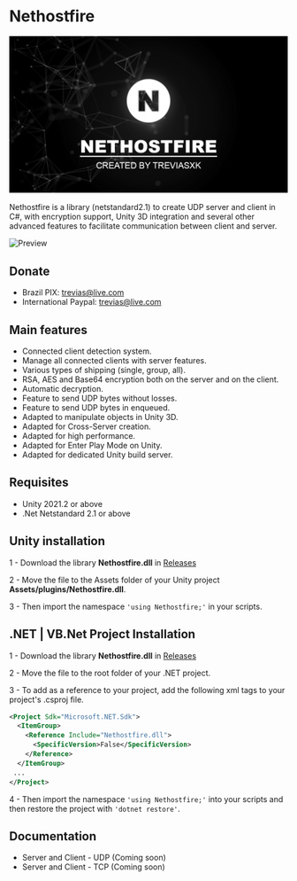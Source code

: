 # Nethostfire

![Preview](/imgs/banner.png)

Nethostfire is a library (netstandard2.1) to create UDP server and client in C#, with encryption support, Unity 3D integration and several other advanced features to facilitate communication between client and server.

![Preview](/imgs/preview.gif)

## Donate
 - Brazil
 PIX: trevias@live.com
 - International
 Paypal: trevias@live.com

## Main features
 - Connected client detection system.
 - Manage all connected clients with server features.
 - Various types of shipping (single, group, all).
 - RSA, AES and Base64 encryption both on the server and on the client.
 - Automatic decryption.
 - Feature to send UDP bytes without losses.
 - Feature to send UDP bytes in enqueued.
 - Adapted to manipulate objects in Unity 3D.
 - Adapted for Cross-Server creation.
 - Adapted for high performance.
 - Adapted for Enter Play Mode on Unity.
 - Adapted for dedicated Unity build server.

## Requisites
 - Unity 2021.2 or above
 - .Net Netstandard 2.1 or above

## Unity installation
1 - Download the library **Nethostfire.dll** in [Releases](https://github.com/treviasxk/Nethostfire/releases)

2 - Move the file to the Assets folder of your Unity project **Assets/plugins/Nethostfire.dll**.

3 - Then import the namespace `'using Nethostfire;'` in your scripts.

## .NET | VB.Net Project Installation
1 - Download the library **Nethostfire.dll** in [Releases](https://github.com/treviasxk/Nethostfire/releases)

2 - Move the file to the root folder of your .NET project.

3 - To add as a reference to your project, add the following xml tags to your project's .csproj file.

```xml
<Project Sdk="Microsoft.NET.Sdk">
  <ItemGroup>
    <Reference Include="Nethostfire.dll">
      <SpecificVersion>False</SpecificVersion> 
    </Reference>
  </ItemGroup>
 ...
</Project>
```
4 - Then import the namespace `'using Nethostfire;'` into your scripts and then restore the project with `'dotnet restore'`.

## Documentation
  - Server and Client - UDP (Coming soon)
  - Server and Client - TCP (Coming soon)